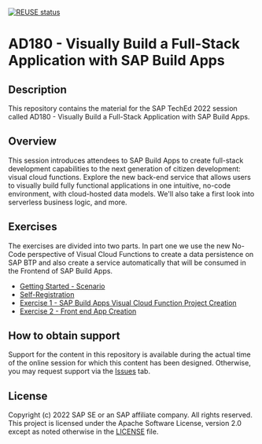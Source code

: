[![REUSE status](https://api.reuse.software/badge/github.com/SAP-samples/teched2022-AD180)](https://api.reuse.software/info/github.com/SAP-samples/teched2022-AD180)

# AD180 - Visually Build a Full-Stack Application with SAP Build Apps

## Description

This repository contains the material for the SAP TechEd 2022 session called AD180 - Visually Build a Full-Stack Application with SAP Build Apps.  

## Overview

This session introduces attendees to SAP Build Apps to create full-stack development capabilities to the next generation of citizen development: visual cloud functions. Explore the new back-end service that allows users to visually build fully functional applications in one intuitive, no-code environment, with cloud-hosted data models. We'll also take a first look into serverless business logic, and more.

## Exercises

The exercises are divided into two parts. In part one we use the new No-Code perspective of Visual Cloud Functions to create a data persistence on SAP BTP and also create a service automatically that will be consumed in the Frontend of SAP Build Apps.



- [Getting Started - Scenario](exercises/0_Introduction/)
- [Self-Registration](exercises/1_Self-Registration/)
- [Exercise 1 - SAP Build Apps Visual Cloud Function Project Creation](exercises/Exercise_1/)
- [Exercise 2 - Front end App Creation](exercises/Exercise_2/)
   

## How to obtain support

Support for the content in this repository is available during the actual time of the online session for which this content has been designed. Otherwise, you may request support via the [Issues](../../issues) tab.

## License
Copyright (c) 2022 SAP SE or an SAP affiliate company. All rights reserved. This project is licensed under the Apache Software License, version 2.0 except as noted otherwise in the [LICENSE](LICENSES/Apache-2.0.txt) file.
